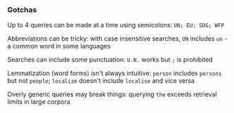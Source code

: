 ### Gotchas

Up to 4 queries can be made at a time using semicolons:
  `UN; EU; SDG; WFP`

Abbreviations can be tricky:
    with case insensitive searches, `UN` includes `un` - a common word in some languages

Searches can include some punctuation:
    `U.N.` works but `;` is prohibited

Lemmatization (word forms) isn't always intuitive:
    `person` includes `persons` but not `people`;
    `localize` doesn't include `localise` and vice versa

Overly generic queries may break things:
    querying `the` exceeds retrieval limits in large corpora
